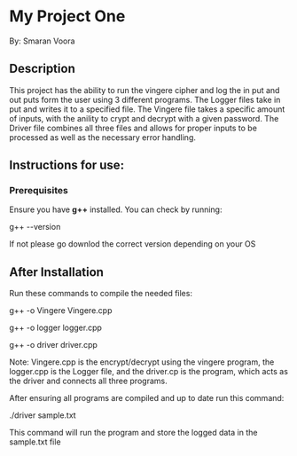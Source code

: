 # My Project One 
By: Smaran Voora


## Description
This project has the ability to run the vingere cipher and log the in put and out puts form the user using 3 different programs. The Logger files take in put and writes it to a specified file. The Vingere file takes a specific amount of inputs, with the anility to crypt and decrypt with a given password. The Driver file combines all three files and allows for proper inputs to be processed as well as the necessary error handling. 

## Instructions for use:

### Prerequisites
Ensure you have **g++** installed. You can check by running:

g++ --version

If not please go downlod the correct version depending on your OS

## After Installation
Run these commands to compile the needed files: 

g++ -o Vingere Vingere.cpp

g++ -o logger logger.cpp

g++ -o driver driver.cpp

Note: Vingere.cpp is the encrypt/decrypt using the vingere program, the logger.cpp is the Logger file, and the driver.cp is the program, which acts as the driver and connects all three programs.

After ensuring all programs are compiled and up to date run this command:

./driver sample.txt

This command will run the program and store the logged data in the sample.txt file



